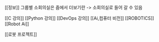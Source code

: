 [[정보]]
그룹별 소회의실은 줌에서 더보기란 -> 소회의실로 들어 갈 수 있음

[[C 강의]]
[[Python 강의]]
[[DevOps 강의]]
[[Ai,컴퓨터 비전]]
[[ROBOTICS]]
[[Robot Ai]]

[[로봇 프로젝트]]
